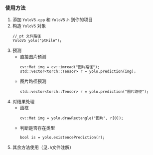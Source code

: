 ### 使用方法

1. 添加 `YoloV5.cpp` 和 `YoloV5.h` 到你的项目
2. 构造 `YoloV5` 对象
    ```
    // pt 文件路径
    YoloV5 yolo("ptFile");
    ```
3. 预测
    + 直接图片预测
        ```
        cv::Mat img = cv::imread("图片路径");
        std::vector<torch::Tensor> r = yolo.prediction(img);
        ```
    + 图片路径预测
        ```
        std::vector<torch::Tensor> r = yolo.prediction("图片路径");
        ```
4. 对结果处理
    + 画框
        ```
        cv::Mat img = yolo.drawRectangle("图片", r[0]);
        ```
    + 判断是否存在类型
        ```
        bool is = yolo.existencePrediction(r);
        ```
5. 其余方法使用（见`.h`文件注解）